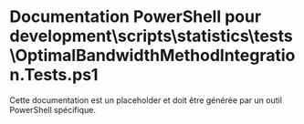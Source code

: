 # Documentation PowerShell pour development\scripts\statistics\tests\OptimalBandwidthMethodIntegration.Tests.ps1

Cette documentation est un placeholder et doit être générée par un outil PowerShell spécifique.
